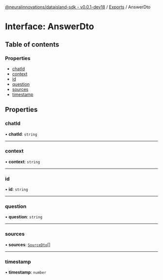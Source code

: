 [@neuralinnovations/dataisland-sdk - v0.0.1-dev18](../../README.md) / [Exports](../modules.md) / AnswerDto

# Interface: AnswerDto

## Table of contents

### Properties

- [chatId](AnswerDto.md#chatid)
- [context](AnswerDto.md#context)
- [id](AnswerDto.md#id)
- [question](AnswerDto.md#question)
- [sources](AnswerDto.md#sources)
- [timestamp](AnswerDto.md#timestamp)

## Properties

### chatId

• **chatId**: `string`

___

### context

• **context**: `string`

___

### id

• **id**: `string`

___

### question

• **question**: `string`

___

### sources

• **sources**: [`SourceDto`](SourceDto.md)[]

___

### timestamp

• **timestamp**: `number`
